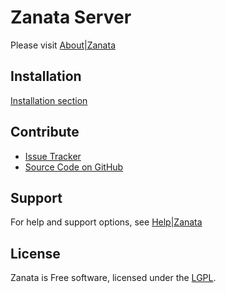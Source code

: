 Zanata Server
=============
Please visit [About|Zanata](http://zanata.org/about/)

Installation
------------

[Installation section](configuration/installation.md)

Contribute
----------

- [Issue Tracker](http://bugzilla.redhat.com/buglist.cgi?product=Zanata)
- [Source Code on GitHub](http://github.com/zanata)

Support
-------
For help and support options, see [Help|Zanata](http://zanata.org/help/)

License
-------
Zanata is Free software, licensed under the [LGPL](http://www.gnu.org/licenses/lgpl-2.1.html).